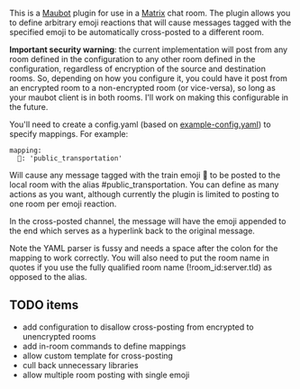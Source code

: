 This is a [Maubot](https://github.com/maubot/maubot) plugin for use in a [Matrix](https://matrix.org/) chat room. The plugin allows you to define arbitrary emoji reactions that will cause messages tagged with the specified emoji to be automatically cross-posted to a different room.

**Important security warning**: the current implementation will post from any room defined in the configuration to any other room defined in the configuration, regardless of encryption of the source and destination rooms. So, depending on how you configure it, you could have it post from an encrypted room to a non-encrypted room (or vice-versa), so long as your maubot client is in both rooms. I'll work on making this configurable in the future.

You'll need to create a config.yaml (based on [example-config.yaml](example-config.yaml)) to specify mappings. For example:
```
mapping:
  🚋: 'public_transportation'
```
Will cause any message tagged with the train emoji 🚋 to be posted to the local room with the alias #public_transportation. You can define as many actions as you want, although currently the plugin is limited to posting to one room per emoji reaction.

In the cross-posted channel, the message will have the emoji appended to the end which serves as a hyperlink back to the original message.

Note the YAML parser is fussy and needs a space after the colon for the mapping to work correctly. You will also need to put the room name in quotes if you use the fully qualified room name (!room_id:server.tld) as opposed to the alias.

## TODO items

* add configuration to disallow cross-posting from encrypted to unencrypted rooms
* add in-room commands to define mappings
* allow custom template for cross-posting
* cull back unnecessary libraries
* allow multiple room posting with single emoji
